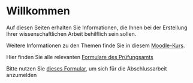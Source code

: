 # Willkommen

Auf diesen Seiten erhalten Sie Informationen, die Ihnen bei der Erstellung Ihrer wissenschaftlichen Arbeit behilflich sein sollen.

Weitere Informationen zu den Themen finde Sie in diesem [Moodle-Kurs](https://moodle.hdm-stuttgart.de/course/view.php?id=21232).


Hier finden Sie alle relevanten [Formulare des Prüfungsamts](https://www.hdm-stuttgart.de/intranet/studierende/pruefungsverwaltung/informationen_antraege)

Bitte nutzen Sie [dieses Formular](https://www.hdm-stuttgart.de/intranet/iformulare/formular_20080428160847/Anmeldung_der_Abschlussarbeit_20230630.pdf), um sich für die Abschlussarbeit anzumelden
